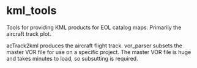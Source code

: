 # kml_tools
Tools for providing KML products for EOL catalog maps.  Primarily the aircraft track plot.

acTrack2kml produces the aircraft flight track.
vor_parser subsets the master VOR file for use on a specific project.  The master VOR file is huge and takes minutes to load, so subsutting is required.
